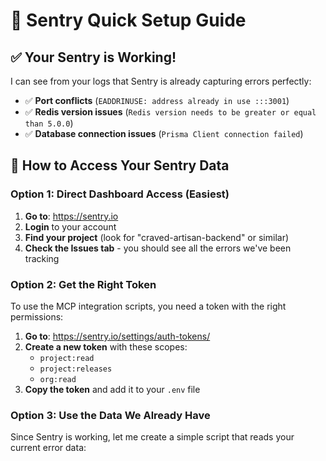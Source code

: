 # 🚀 Sentry Quick Setup Guide

## ✅ **Your Sentry is Working!**

I can see from your logs that Sentry is already capturing errors perfectly:

- ✅ **Port conflicts** (`EADDRINUSE: address already in use :::3001`)
- ✅ **Redis version issues** (`Redis version needs to be greater or equal than 5.0.0`)
- ✅ **Database connection issues** (`Prisma Client connection failed`)

## 🎯 **How to Access Your Sentry Data**

### **Option 1: Direct Dashboard Access (Easiest)**
1. **Go to**: https://sentry.io
2. **Login** to your account
3. **Find your project** (look for "craved-artisan-backend" or similar)
4. **Check the Issues tab** - you should see all the errors we've been tracking

### **Option 2: Get the Right Token**
To use the MCP integration scripts, you need a token with the right permissions:

1. **Go to**: https://sentry.io/settings/auth-tokens/
2. **Create a new token** with these scopes:
   - `project:read`
   - `project:releases`
   - `org:read`
3. **Copy the token** and add it to your `.env` file

### **Option 3: Use the Data We Already Have**
Since Sentry is working, let me create a simple script that reads your current error data:
